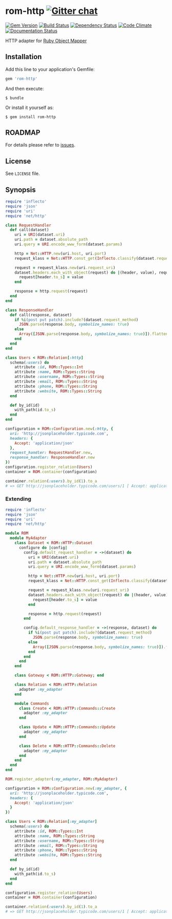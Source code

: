 [gem]: https://rubygems.org/gems/rom-http
[travis]: https://travis-ci.org/rom-rb/rom-http
[gemnasium]: https://gemnasium.com/rom-rb/rom-http
[codeclimate]: https://codeclimate.com/github/rom-rb/rom-http
[inchpages]: http://inch-ci.org/github/rom-rb/rom-http
[gitter]: https://gitter.im/rom-rb/chat
[rom]:  https://github.com/rom-rb/rom


# rom-http [![Gitter chat](https://badges.gitter.im/rom-rb/chat.svg)][gitter]

[![Gem Version](https://badge.fury.io/rb/rom-http.svg)][gem]
[![Build Status](https://travis-ci.org/rom-rb/rom-http.svg?branch=master)][travis]
[![Dependency Status](https://gemnasium.com/rom-rb/rom-http.svg)][gemnasium]
[![Code Climate](https://codeclimate.com/github/rom-rb/rom-http/badges/gpa.svg)][codeclimate]
[![Documentation Status](http://inch-ci.org/github/rom-rb/rom-http.svg?branch=master&style=flat)][inchpages]

HTTP adapter for [Ruby Object Mapper][rom]

## Installation

Add this line to your application's Gemfile:

```ruby
gem 'rom-http'
```

And then execute:

    $ bundle

Or install it yourself as:

    $ gem install rom-http

## ROADMAP

For details please refer to [issues](https://github.com/rom-rb/rom-http/issues).


## License

See `LICENSE` file.

## Synopsis

```ruby
require 'inflecto'
require 'json'
require 'uri'
require 'net/http'

class RequestHandler
  def call(dataset)
    uri = URI(dataset.uri)
    uri.path = dataset.absolute_path
    uri.query = URI.encode_www_form(dataset.params)

    http = Net::HTTP.new(uri.host, uri.port)
    request_klass = Net::HTTP.const_get(Inflecto.classify(dataset.request_method))

    request = request_klass.new(uri.request_uri)
    dataset.headers.each_with_object(request) do |(header, value), request|
      request[header.to_s] = value
    end

    response = http.request(request)
  end
end

class ResponseHandler
  def call(response, dataset)
    if %i(post put patch).include?(dataset.request_method)
      JSON.parse(response.body, symbolize_names: true)
    else
      Array([JSON.parse(response.body, symbolize_names: true)]).flatten
    end
  end
end

class Users < ROM::Relation[:http]
  schema(:users) do
    attribute :id, ROM::Types::Int
    attribute :name, ROM::Types::String
    attribute :username, ROM::Types::String
    attribute :email, ROM::Types::String
    attribute :phone, ROM::Types::String
    attribute :website, ROM::Types::String
  end

  def by_id(id)
    with_path(id.to_s)
  end
end

configuration = ROM::Configuration.new(:http, {
  uri: 'http://jsonplaceholder.typicode.com',
  headers: {
    Accept: 'application/json'
  },
  request_handler: RequestHandler.new,
  response_handler: ResponseHandler.new
})
configuration.register_relation(Users)
container = ROM.container(configuration)

container.relation(:users).by_id(1).to_a
# => GET http://jsonplaceholder.typicode.com/users/1 [ Accept: application/json ]
```

### Extending

```ruby
require 'inflecto'
require 'json'
require 'uri'
require 'net/http'

module ROM
  module MyAdapter
    class Dataset < ROM::HTTP::Dataset
      configure do |config|
        config.default_request_handler = ->(dataset) do
          uri = URI(dataset.uri)
          uri.path = dataset.absolute_path
          uri.query = URI.encode_www_form(dataset.params)

          http = Net::HTTP.new(uri.host, uri.port)
          request_klass = Net::HTTP.const_get(Inflecto.classify(dataset.request_method))

          request = request_klass.new(uri.request_uri)
          dataset.headers.each_with_object(request) do |(header, value), request|
            request[header.to_s] = value
          end

          response = http.request(request)
        end

        config.default_response_handler = ->(response, dataset) do
          if %i(post put patch).include?(dataset.request_method)
            JSON.parse(response.body, symbolize_names: true)
          else
            Array([JSON.parse(response.body, symbolize_names: true)]).flatten
          end
        end
      end
    end

    class Gateway < ROM::HTTP::Gateway; end

    class Relation < ROM::HTTP::Relation
      adapter :my_adapter
    end

    module Commands
      class Create < ROM::HTTP::Commands::Create
        adapter :my_adapter
      end

      class Update < ROM::HTTP::Commands::Update
        adapter :my_adapter
      end

      class Delete < ROM::HTTP::Commands::Delete
        adapter :my_adapter
      end
    end
  end
end

ROM.register_adapter(:my_adapter, ROM::MyAdapter)

configuration = ROM::Configuration.new(:my_adapter, {
  uri: 'http://jsonplaceholder.typicode.com',
  headers: {
    Accept: 'application/json'
  }
})

class Users < ROM::Relation[:my_adapter]
  schema(:users) do
    attribute :id, ROM::Types::Int
    attribute :name, ROM::Types::String
    attribute :username, ROM::Types::String
    attribute :email, ROM::Types::String
    attribute :phone, ROM::Types::String
    attribute :website, ROM::Types::String
  end

  def by_id(id)
    with_path(id.to_s)
  end
end

configuration.register_relation(Users)
container = ROM.container(configuration)

container.relation(:users).by_id(1).to_a
# => GET http://jsonplaceholder.typicode.com/users/1 [ Accept: application/json ]
```
